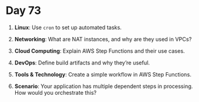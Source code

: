 # Day 73


1. **Linux**: Use `cron` to set up automated tasks.

2. **Networking**: What are NAT instances, and why are they used in VPCs?

3. **Cloud Computing**: Explain AWS Step Functions and their use cases.

4. **DevOps**: Define build artifacts and why they’re useful.

5. **Tools & Technology**: Create a simple workflow in AWS Step Functions.

6. **Scenario**: Your application has multiple dependent steps in processing. How would you orchestrate this?


